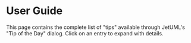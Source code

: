 # User Guide

This page contains the complete list of "tips" available through JetUML's "Tip of the Day" dialog. Click on an entry to expand with details.

<div id=body></div>

<script src="https://ajax.googleapis.com/ajax/libs/jquery/3.5.1/jquery.min.js"></script>

<style>

  /* Snippet inspired from https://www.w3schools.com/howto/howto_js_collapsible.asp */
  .collapsible 
  {
    background-color: #DCDCDC;
    color: black;
    cursor: pointer;
    padding: 15px;
    width: 100%;
    border: none;
    text-align: left;
    outline: none;
    font-size: 15px;
  }

  .active
  {
    background-color: #C0C0C0
  } 

  .collapsible:hover 
  {
    background-color: #AFDBF5;
  }

  .content 
  {
    padding: 0 15px;
    overflow: hidden;
    background-color: #f1f1f1;
    max-height: 0;
    transition: max-height 0.2s ease-out;
  }

  .br
  {
    margin-top: 2px;
  }

</style>


<script>

  // fetching the properties to get the number of tips and adding tips to the DOM
  jQuery.get('../src/ca/mcgill/cs/jetuml/JetUML.properties', data => 
    {
      var numTips = getNumTips(data);

      for(var j = 1; j <= numTips; j++)
      {
        var tipFileName = "tip-" + j + ".json";
        var tipPath = "../tipdata/tips/" + tipFileName;

        // requesting the tip json for the j'th tip and adding it to 
        // the DOM with parseTip
        $.ajax(
          { 
            url: tipPath, 
            dataType: 'json', 
            data: data, 
            async: false, 
            success: parseTip
          } 
        );
      }
    }
  );

  // function that takes in the JetUML properties file as data and 
  // extracts the tip quantity property
  function getNumTips(data)
  {
    var numTips = 0;
    var lines = data.split("\n");
    for(var i = 0; i<lines.length; i++)
    {
      var line = lines[i];
      if (line.includes("tips.quantity="))
      {
        numTips = line.split("tips.quantity=")[1];
        break;
      }
    }
    return numTips;
  }

  // function that takes in a tip json and parses it to add nodes containing the tip
  // contents to the DOM
  function parseTip(tipData)
  {
    // The div containing the contents of a given tip
    var tipContentDiv = $('<div/>', 
      {
        class: "content",
      }
    );

    // the button that opens up the tip content
    var collapsibleTip = $('<button/>', 
      {
        text: tipData["title"],
        class: 'collapsible',
      }
    );  
    //adding both to the body div
    $("#body").append(collapsibleTip);
    $("#body").append(tipContentDiv);

    // adding handler for the button
    collapsibleTip.on("click", function() //function snippet taken from 
      { //https://www.w3schools.com/howto/howto_js_collapsible.asp
        this.classList.toggle("active");
        var content = this.nextElementSibling;
        if (content.style.maxHeight) 
        {
          content.style.maxHeight = null;
        } 
        else 
        {
          content.style.maxHeight = content.scrollHeight + "px";
        }
      }
    );

    addTipToDiv(tipData, tipContentDiv);
    
    // adding a <br> to separate the buttons 
    $("#body").append($('<br/>',
      {
        class: 'br',
      }
    ));
  }

  // function that takes in the data of a tip json and the div to which the 
  // tip contents should be added to add the tip contents to the div
  function addTipToDiv(tipData, tipContentDiv)
  {
    var content = tipData["content"];

    // looping over the tip contents and adding the tip elements to tipContentDiv
    for (var k = 0; k<content.length; k++)
    {
      var tipElement = content[k];
      for(var type in tipElement)
      {
        if(type == "text")
        {
          //creating a <p> node with the text
          var tipText = $('<p/>', 
            {
              text: tipElement["text"],
            }
          );
          tipContentDiv.append(tipText);
        }
        else if (type == "image")
        {
          //creating an <img> node with the image
          var tipImage = $('<img/>', 
            {
              src: "../tipdata/tip_images/" + tipElement["image"],
            }
          );
          tipContentDiv.append(tipImage);
        }
      }
    }
  }

</script>